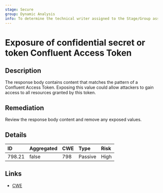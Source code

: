 ```yaml
---
stage: Secure
group: Dynamic Analysis
info: To determine the technical writer assigned to the Stage/Group associated with this page, see https://about.gitlab.com/handbook/engineering/ux/technical-writing/#assignments
---
```


# Exposure of confidential secret or token Confluent Access Token

## Description

The response body contains content that matches the pattern of a Confluent Access Token.
Exposing this value could allow attackers to gain access to all resources granted by this token.

## Remediation

Review the response body content and remove any exposed values.

## Details

| ID | Aggregated | CWE | Type | Risk |
|:---|:--------|:--------|:--------|:--------|
| 798.21 | false | 798 | Passive | High |

## Links

- [CWE](https://cwe.mitre.org/data/definitions/798.html)
